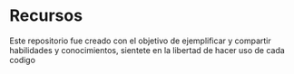 # Recursos

Este repositorio fue creado con el objetivo de ejemplificar y compartir habilidades y conocimientos, sientete en la libertad de hacer uso de cada codigo
